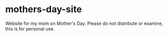 # mothers-day-site
Website for my mom on Mother's Day.
Please do not distribute or examine, this is for personal use.
